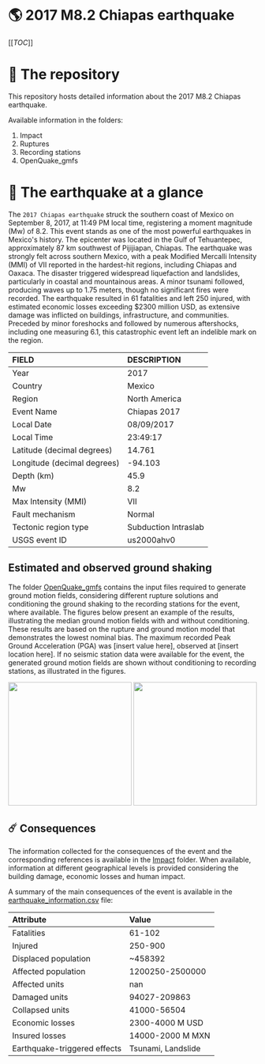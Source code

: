 # 🌎 2017 M8.2 Chiapas earthquake
[[_TOC_]]

# 📂 The repository

This repository hosts detailed information about the 2017 M8.2 Chiapas earthquake.

Available information in the folders:

1. Impact
2. Ruptures
3. Recording stations
4. OpenQuake_gmfs


# 🚀 The earthquake at a glance 

The `2017 Chiapas earthquake` struck the southern coast of Mexico on September 8, 2017, at 11:49 PM local time, registering a moment magnitude (Mw) of 8.2. This event stands as one of the most powerful earthquakes in Mexico's history. The epicenter was located in the Gulf of Tehuantepec, approximately 87 km southwest of Pijijiapan, Chiapas. The earthquake was strongly felt across southern Mexico, with a peak Modified Mercalli Intensity (MMI) of VII reported in the hardest-hit regions, including Chiapas and Oaxaca. The disaster triggered widespread liquefaction and landslides, particularly in coastal and mountainous areas. A minor tsunami followed, producing waves up to 1.75 meters, though no significant fires were recorded. The earthquake resulted in 61 fatalities and left 250 injured, with estimated economic losses exceeding $2300 million USD, as extensive damage was inflicted on buildings, infrastructure, and communities. Preceded by minor foreshocks and followed by numerous aftershocks, including one measuring 6.1, this catastrophic event left an indelible mark on the region.

| FIELD | DESCRIPTION |
|:-------|:-------------|
| Year | 2017 |
| Country | Mexico |
| Region | North America |
| Event Name | Chiapas 2017 |
| Local Date | 08/09/2017 |
| Local Time | 23:49:17 |
| Latitude (decimal degrees) | 14.761 |
| Longitude (decimal degrees) | -94.103 |
| Depth (km) | 45.9 |
| Mw | 8.2 |
| Max Intensity (MMI) | VII |
| Fault mechanism | Normal |
| Tectonic region type | Subduction Intraslab |
| USGS event ID | us2000ahv0 |

## Estimated and observed ground shaking

The folder [OpenQuake_gmfs](./OpenQuake_gmfs/) contains the input files required to generate ground motion fields, considering different rupture solutions and conditioning the ground shaking to the recording stations for the event, where available. The figures below present an example of the results, illustrating the median ground motion fields with and without conditioning. These results are based on the rupture and ground motion model that demonstrates the lowest nominal bias. The maximum recorded Peak Ground Acceleration (PGA) was [insert value here], observed at [insert location here]. If no seismic station data were available for the event, the generated ground motion fields are shown without conditioning to recording stations, as illustrated in the figures.

<img src="./4_OpenQuake_gmfs/median_gmf_stations_none.png" height="250">
<img src="./4_OpenQuake_gmfs/median_gmf_stations_seismic.png" height="250">

## ☄️ Consequences

The information collected for the consequences of the event and the corresponding references is available in the [Impact](./Impact) folder. When available, information at different geographical levels is provided considering the building damage, economic losses and human impact.

A summary of the main consequences of the event is available in the [earthquake_information.csv](./earthquake_information.csv) file:

| Attribute | Value |
|:-------|:-------------|
| Fatalities | 61-102 |
| Injured | 250-900 |
| Displaced population | ~458392 |
| Affected population | 1200250-2500000  |
| Affected units | nan |
| Damaged units | 94027-209863  |
| Collapsed units | 41000-56504  |
| Economic losses | 2300-4000 M USD |
| Insured losses | 14000-2000 M MXN |
| Earthquake-triggered effects | Tsunami, Landslide |